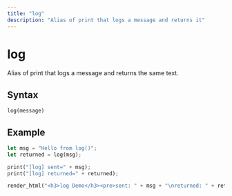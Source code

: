 ```yaml
---
title: "log"
description: "Alias of print that logs a message and returns it"
---
```


# log

Alias of print that logs a message and returns the same text.

## Syntax

```rust
log(message)
```

## Example

```rust
let msg = "Hello from log()";
let returned = log(msg);

print("[log] sent=" + msg);
print("[log] returned=" + returned);

render_html("<h3>log Demo</h3><pre>sent: " + msg + "\nreturned: " + returned + "</pre>");
```
